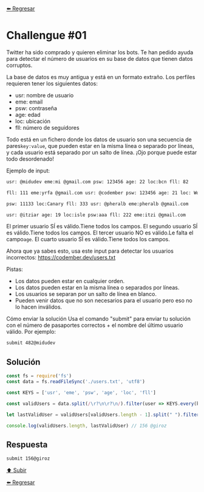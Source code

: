 [⬅️ Regresar](https://github.com/cosmoart/codember)

# Challengue #01

Twitter ha sido comprado y quieren eliminar los bots. Te han pedido ayuda para detectar el número de usuarios en su base de datos que tienen datos corruptos.

La base de datos es muy antigua y está en un formato extraño. Los perfiles requieren tener los siguientes datos:

- usr: nombre de usuario
- eme: email
- psw: contraseña
- age: edad
- loc: ubicación
- fll: número de seguidores

Todo está en un fichero donde los datos de usuario son una secuencia de pares`key:value`, que pueden estar en la misma línea o separado por líneas, y cada usuario está separado por un salto de línea. ¡Ojo porque puede estar todo desordenado!

Ejemplo de input:

```txt
usr: @midudev eme:mi @gmail.com psw: 123456 age: 22 loc:bcn fll: 82

fll: 111 eme:yrfa @gmail.com usr: @codember psw: 123456 age: 21 loc: World

psw: 11133 loc:Canary fll: 333 usr: @pheralb eme:pheralb @gmail.com

usr: @itziar age: 19 loc:isle psw:aaa fll: 222 eme:itzi @gmail.com
```

El primer usuario SÍ es válido.Tiene todos los campos.
El segundo usuario SÍ es válido.Tiene todos los campos.
El tercer usuario NO es válido.Le falta el campo`age`.
El cuarto usuario SÍ es válido.Tiene todos los campos.

Ahora que ya sabes esto, usa este input para detectar los usuarios incorrectos: <https://codember.dev/users.txt>

Pistas:

- Los datos pueden estar en cualquier orden.
- Los datos pueden estar en la misma línea o separados por líneas.
- Los usuarios se separan por un salto de línea en blanco.
- Pueden venir datos que no son necesarios para el usuario pero eso no lo hacen inválidos.

Cómo enviar la solución
Usa el comando "submit" para enviar tu solución con el número de pasaportes correctos + el nombre del último usuario válido. Por ejemplo:

```bash
submit 482@midudev
```

## Solución

```js
const fs = require('fs')
const data = fs.readFileSync('./users.txt', 'utf8')

const KEYS = ['usr', 'eme', 'psw', 'age', 'loc', 'fll']

const validUsers = data.split(/\r?\n\r?\n/).filter(user => KEYS.every(key => user.includes(key)))

let lastValidUser = validUsers[validUsers.length - 1].split(" ").filter(user => user.includes('usr'))[0].split(':')[1]

console.log(validUsers.length, lastValidUser) // 156 @giroz
```

## Respuesta

```bash
submit 156@giroz
```

[⬆️ Subir](#challengue-01)

[⬅️ Regresar](https://github.com/cosmoart/codember)
